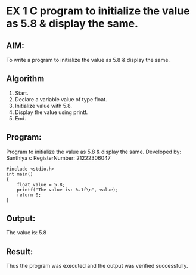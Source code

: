 # EX 1 C program to initialize the value as 5.8 & display the same.
## AIM:
To write a program to initialize the value as 5.8 & display the same.

## Algorithm
1. Start.
2. Declare a variable value of type float.
3. Initialize value with 5.8.
4. Display the value using printf.
5. End.      

## Program:

Program to initialize the value as 5.8 & display the same.
Developed by: Santhiya c
RegisterNumber: 21222306047
```
#include <stdio.h>
int main()
{
    float value = 5.8;
    printf("The value is: %.1f\n", value);
    return 0;
}
```

## Output:
The value is: 5.8


## Result:
Thus the program was executed and the output was verified successfully.
